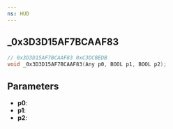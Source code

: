 ```yaml
---
ns: HUD
---
```

## _0x3D3D15AF7BCAAF83

```c
// 0x3D3D15AF7BCAAF83 0xC3DCBEDB
void _0x3D3D15AF7BCAAF83(Any p0, BOOL p1, BOOL p2);
```


## Parameters
* **p0**: 
* **p1**: 
* **p2**: 

